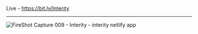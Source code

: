 Live - https://bit.ly/Interity

---------------------------------------------------------------------------------------------------------------

![FireShot Capture 009 - Interity - interity netlify app](https://github.com/user-attachments/assets/fd6f6ac8-ac50-4aab-a53f-d5c09cedbb68)
